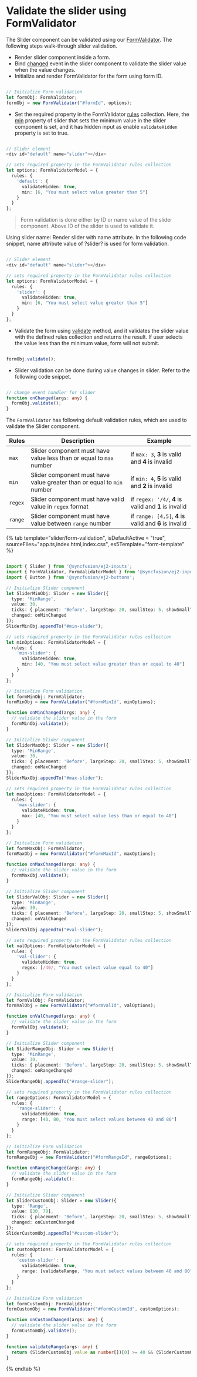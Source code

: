 # Validate the slider using FormValidator

The Slider component can be validated using our [FormValidator](../../form-validator/). The following steps walk-through slider validation.

* Render slider component inside a form.
* Bind [changed](../../api/slider#changed) event in the slider component to validate the slider value when the value changes.
* Initialize and render FormValidator for the form using form ID.

```typescript

// Initialize Form validation
let formObj: FormValidator;
formObj = new FormValidator("#formId", options);

```

* Set the required property in the FormValidator [rules](../../api/form-validator#rules) collection. Here, the [min](../../api/slider#min) property of slider that sets the minimum value in the slider component is set, and it has hidden input as enable `validateHidden` property is set to true.

```typescript

// Slider element
<div id="default" name="slider"></div>

// sets required property in the FormValidator rules collection
let options: FormValidatorModel = {
  rules: {
    'default': {
      validateHidden: true,
      min: [6, "You must select value greater than 5"]
    }
  }
};

```

> Form validation is done either by ID or name value of the slider component. Above ID of the slider is used to validate it.

Using slider name: Render slider with name attribute. In the following code snippet, name attribute value of ?slider? is used for form validation.

```typescript

// Slider element
<div id="default" name="slider"></div>

// sets required property in the FormValidator rules collection
let options: FormValidatorModel = {
  rules: {
    'slider': {
      validateHidden: true,
      min: [6, "You must select value greater than 5"]
    }
  }
};

```

* Validate the form using [validate](../../api/form-validator#validate) method, and it validates the slider value with the defined rules collection and returns the result. If user selects the value less than the minimum value, form will not submit.

```typescript

formObj.validate();

```

* Slider validation can be done during value changes in slider. Refer to the following code snippet.

```typescript

// change event handler for slider
function onChanged(args: any) {
  formObj.validate();
}

```

The `FormValidator` has following default validation rules, which are used to validate the Slider component.

| Rules | Description | Example |
| ------------- | ------------- | ------------- |
| `max` | Slider component must have value less than or equal to `max` number | if `max: 3`, **3** is valid and **4** is invalid |
| `min` | Slider component must have value greater than or equal to `min` number | if `min: 4`, **5** is valid and **2** is invalid |
| `regex` | Slider component must have valid value in `regex` format | if `regex: '/4/`, **4** is valid and **1** is invalid |
| `range` | Slider component must have value between `range` number | if `range: [4,5]`, **4** is valid and **6** is invalid |

{% tab template="slider/form-validation", isDefaultActive = "true", sourceFiles="app.ts,index.html,index.css", es5Template="form-template" %}

```typescript

import { Slider } from '@syncfusion/ej2-inputs';
import { FormValidator, FormValidatorModel } from '@syncfusion/ej2-inputs';
import { Button } from '@syncfusion/ej2-buttons';

// Initialize Slider component
let SliderMinObj: Slider = new Slider({
  type: 'MinRange',
  value: 30,
  ticks: { placement: 'Before', largeStep: 20, smallStep: 5, showSmallTicks: true },
  changed: onMinChanged
});
SliderMinObj.appendTo("#min-slider");

// sets required property in the FormValidator rules collection
let minOptions: FormValidatorModel = {
  rules: {
    'min-slider': {
      validateHidden: true,
      min: [40, "You must select value greater than or equal to 40"]
    }
  }
};

// Initialize Form validation
let formMinObj: FormValidator;
formMinObj = new FormValidator("#formMinId", minOptions);

function onMinChanged(args: any) {
  // validate the slider value in the form
  formMinObj.validate();
}

// Initialize Slider component
let SliderMaxObj: Slider = new Slider({
  type: 'MinRange',
  value: 30,
  ticks: { placement: 'Before', largeStep: 20, smallStep: 5, showSmallTicks: true },
  changed: onMaxChanged
});
SliderMaxObj.appendTo("#max-slider");

// sets required property in the FormValidator rules collection
let maxOptions: FormValidatorModel = {
  rules: {
    'max-slider': {
      validateHidden: true,
      max: [40, "You must select value less than or equal to 40"]
    }
  }
};

// Initialize Form validation
let formMaxObj: FormValidator;
formMaxObj = new FormValidator("#formMaxId", maxOptions);

function onMaxChanged(args: any) {
  // validate the slider value in the form
  formMaxObj.validate();
}

// Initialize Slider component
let SliderValObj: Slider = new Slider({
  type: 'MinRange',
  value: 30,
  ticks: { placement: 'Before', largeStep: 20, smallStep: 5, showSmallTicks: true },
  changed: onValChanged
});
SliderValObj.appendTo("#val-slider");

// sets required property in the FormValidator rules collection
let valOptions: FormValidatorModel = {
  rules: {
    'val-slider': {
      validateHidden: true,
      regex: [/40/, "You must select value equal to 40"]
    }
  }
};

// Initialize Form validation
let formValObj: FormValidator;
formValObj = new FormValidator("#formValId", valOptions);

function onValChanged(args: any) {
  // validate the slider value in the form
  formValObj.validate();
}

// Initialize Slider component
let SliderRangeObj: Slider = new Slider({
  type: 'MinRange',
  value: 30,
  ticks: { placement: 'Before', largeStep: 20, smallStep: 5, showSmallTicks: true },
  changed: onRangeChanged
});
SliderRangeObj.appendTo("#range-slider");

// sets required property in the FormValidator rules collection
let rangeOptions: FormValidatorModel = {
  rules: {
    'range-slider': {
      validateHidden: true,
      range: [40, 80, "You must select values between 40 and 80"]
    }
  }
};

// Initialize Form validation
let formRangeObj: FormValidator;
formRangeObj = new FormValidator("#formRangeId", rangeOptions);

function onRangeChanged(args: any) {
  // validate the slider value in the form
  formRangeObj.validate();
}

// Initialize Slider component
let SliderCustomObj: Slider = new Slider({
  type: 'Range',
  value: [30, 70],
  ticks: { placement: 'Before', largeStep: 20, smallStep: 5, showSmallTicks: true },
  changed: onCustomChanged
});
SliderCustomObj.appendTo("#custom-slider");

// sets required property in the FormValidator rules collection
let customOptions: FormValidatorModel = {
  rules: {
    'custom-slider': {
      validateHidden: true,
      range: [validateRange, "You must select values between 40 and 80"]
    }
  }
};

// Initialize Form validation
let formCustomObj: FormValidator;
formCustomObj = new FormValidator("#formCustomId", customOptions);

function onCustomChanged(args: any) {
  // validate the slider value in the form
  formCustomObj.validate();
}

function validateRange(args: any) {
  return (SliderCustomObj.value as number[])[0] >= 40 && (SliderCustomObj.value as number[])[1] <= 80;
}

```

{% endtab %}